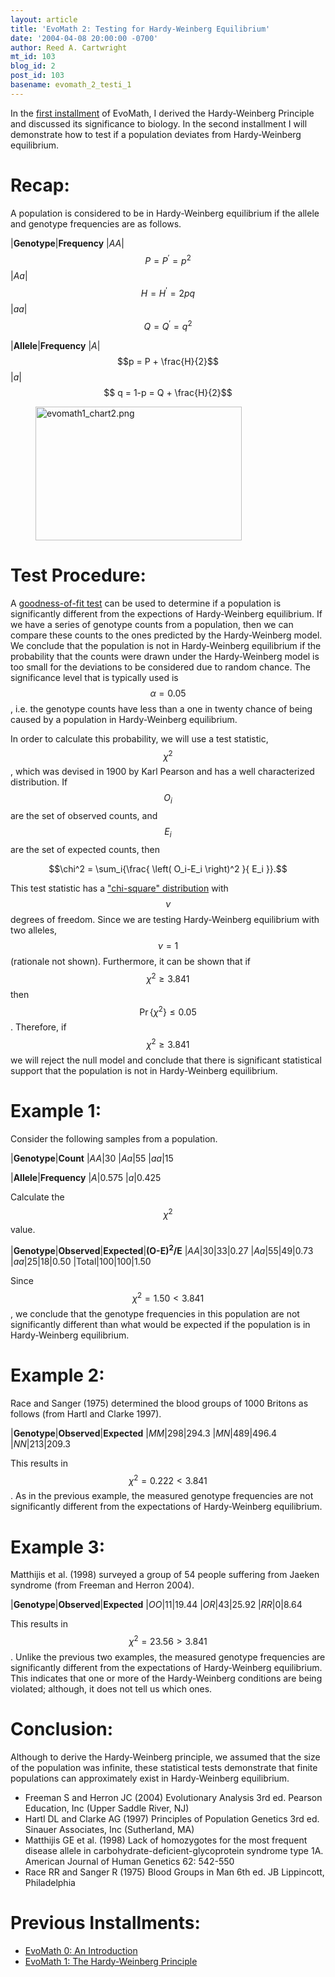 ```yaml
---
layout: article
title: 'EvoMath 2: Testing for Hardy-Weinberg Equilibrium'
date: '2004-04-08 20:00:00 -0700'
author: Reed A. Cartwright
mt_id: 103
blog_id: 2
post_id: 103
basename: evomath_2_testi_1
---
```

In the [first installment](http://www.pandasthumb.org/pt-archives/000055.html) of EvoMath, I derived the Hardy-Weinberg Principle and discussed its significance to biology.  In the second installment I will demonstrate how to test if a population deviates from Hardy-Weinberg equilibrium.

# Recap:

A population is considered to be in Hardy-Weinberg equilibrium if the allele and genotype frequencies are as follows.


|**Genotype**|**Frequency**
|_AA_|$$P = P^\prime = p^2$$
|_Aa_|$$H = H^\prime =   2pq$$
|_aa_|$$Q = Q^\prime = q^2$$




|**Allele**|**Frequency**
|_A_|$$p = P + \frac{H}{2}$$
|_a_|$$ q = 1-p = Q + \frac{H}{2}$$



<figure>
<img src="{{ site.baseurl }}/uploads/2005/evomath1_chart2.png" alt="evomath1_chart2.png" width="330" height="214" />
<figcaption markdown="span">

</figcaption>
</figure>

# Test Procedure:

A [goodness-of-fit test](http://www.itl.nist.gov/div898/handbook/eda/section3/eda35f.htm) can be used to determine if a population is significantly different from the expections of Hardy-Weinberg equilibrium.  If we have a series of genotype counts from a population, then we can compare these counts to the ones predicted by the Hardy-Weinberg model.  We conclude that the population is not in Hardy-Weinberg equilibrium if the probability that the counts were drawn under the Hardy-Weinberg model is too small for the deviations to be considered due to random chance.  The significance level that is typically used is $$\alpha = 0.05$$, i.e. the genotype counts have less than a one in twenty chance of being caused by a population in Hardy-Weinberg equilibrium.

In order to calculate this probability, we will use a test statistic, $$\chi^2$$, which was devised in 1900 by Karl Pearson and has a well characterized distribution.  If $$O_i$$ are the set of observed counts, and $$E_i$$ are the set of expected counts, then

$$\chi^2 = \sum_i{\frac{ \left( O_i-E_i \right)^2 }{ E_i }}.$$

This test statistic has a ["chi-square" distribution](http://www.itl.nist.gov/div898/handbook/eda/section3/eda3666.htm) with $$\nu$$ degrees of freedom.  Since we are testing Hardy-Weinberg equilibrium with two alleles, $$\nu=1$$ (rationale not shown).  Furthermore, it can be shown that if $$\chi^2 \ge 3.841$$ then $$\Pr{ \left\{ \chi^2 \right\} } \le 0.05$$.  Therefore, if $$\chi^2 \ge 3.841$$ we will reject the null model and conclude that there is significant statistical support that the population is not in Hardy-Weinberg equilibrium.

# Example 1:

Consider the following samples from a population.


|**Genotype**|**Count**
|_AA_|30
|_Aa_|55
|_aa_|15




|**Allele**|**Frequency**
|_A_|0.575
|_a_|0.425



Calculate the $$\chi^2$$ value.


|**Genotype**|**Observed**|**Expected**|**(O-E)<sup>2</sup>/E**
|_AA_|30|33|0.27
|_Aa_|55|49|0.73
|_aa_|25|18|0.50
|Total|100|100|1.50



Since $$\chi^2 = 1.50 < 3.841$$, we conclude that the genotype frequencies in this population are not significantly different than what would be expected if the population is in Hardy-Weinberg equilibrium.

# Example 2:

Race and Sanger (1975) determined the blood groups of 1000 Britons as follows  (from Hartl and Clarke 1997).


|**Genotype**|**Observed**|**Expected**
|_MM_|298|294.3
|_MN_|489|496.4
|_NN_|213|209.3



This results in $$\chi^2 = 0.222 < 3.841$$.  As in the previous example, the measured genotype frequencies are not significantly different from the expectations of Hardy-Weinberg equilibrium.

# Example 3:

Matthijis et al. (1998) surveyed a group of 54 people suffering from Jaeken syndrome (from Freeman and Herron 2004).


|**Genotype**|**Observed**|**Expected**
|_OO_|11|19.44
|_OR_|43|25.92
|_RR_|0|8.64



This results in $$\chi^2 = 23.56 > 3.841$$.  Unlike the previous two examples, the measured genotype frequencies are significantly different from the expectations of Hardy-Weinberg equilibrium.  This indicates that one or more of the Hardy-Weinberg conditions are being violated; although, it does not tell us which ones.

# Conclusion:

Although to derive the Hardy-Weinberg principle, we assumed that the size of the population was infinite, these statistical tests demonstrate that finite populations can approximately exist in Hardy-Weinberg equilibrium.


* Freeman S and Herron JC (2004) Evolutionary Analysis 3rd ed. Pearson Education, Inc (Upper Saddle River, NJ)
* Hartl DL and Clarke AG (1997) Principles of Population Genetics 3rd ed. Sinauer Associates, Inc (Sutherland, MA) 
* Matthijis GE et al. (1998) Lack of homozygotes for the most frequent disease allele in carbohydrate-deficient-glycoprotein syndrome type 1A.  American Journal of Human Genetics 62: 542-550
* Race RR and Sanger R (1975) Blood Groups in Man 6th ed. JB Lippincott, Philadelphia


# Previous Installments:


* [EvoMath 0: An Introduction](http://www.pandasthumb.org/pt-archives/000090.html)
* [EvoMath 1: The Hardy-Weinberg Principle](http://www.pandasthumb.org/pt-archives/000055.html)
